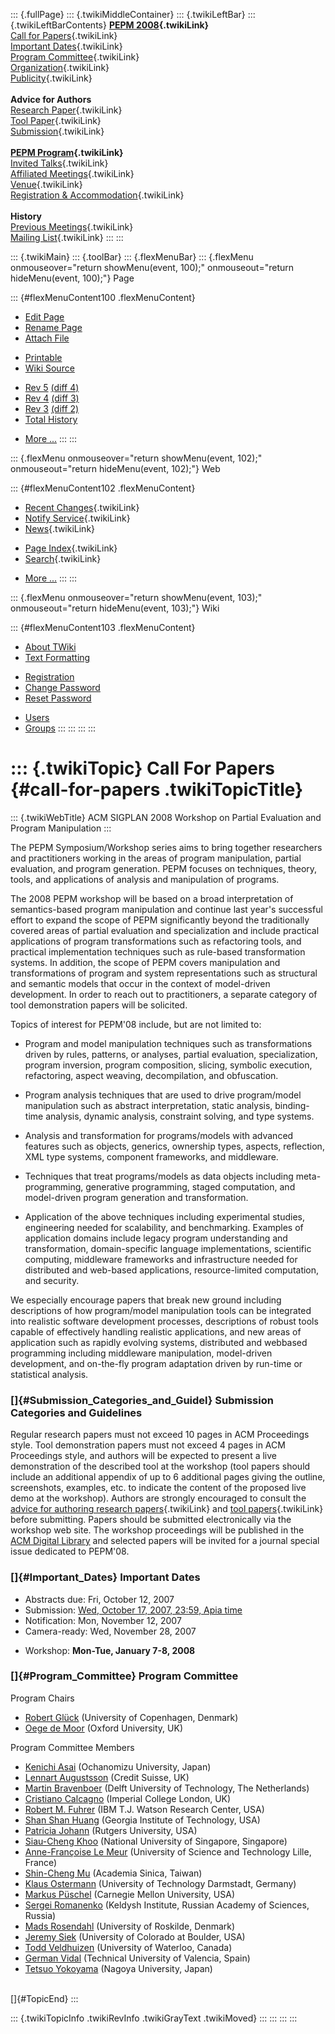 ::: {.fullPage}
::: {.twikiMiddleContainer}
::: {.twikiLeftBar}
::: {.twikiLeftBarContents}
**[PEPM 2008](WebHome){.twikiLink}**\
[Call for Papers](CallForPapers){.twikiLink}\
[Important Dates](ImportantDates){.twikiLink}\
[Program Committee](ProgramCommittee){.twikiLink}\
[Organization](ConferenceOrganization){.twikiLink}\
[Publicity](PEPMPublicity){.twikiLink}\
\
**Advice for Authors**\
[Research Paper](ResearchPaperAdvice){.twikiLink}\
[Tool Paper](ToolPaperAdvice){.twikiLink}\
[Submission](PaperSubmission){.twikiLink}\
\
**[PEPM Program](PEPMProgram){.twikiLink}**\
[Invited Talks](InvitedTalks){.twikiLink}\
[Affiliated Meetings](AffiliatedMeetings){.twikiLink}\
[Venue](WorkshopVenue){.twikiLink}\
[Registration & Accommodation](RegistrationAndAccomodation){.twikiLink}\
\
**History**\
[Previous Meetings](PreviousMeetings){.twikiLink}\
[Mailing List](PEPMNews){.twikiLink}
:::
:::

::: {.twikiMain}
::: {.toolBar}
::: {.flexMenuBar}
::: {.flexMenu onmouseover="return showMenu(event, 100);" onmouseout="return hideMenu(event, 100);"}
Page

::: {#flexMenuContent100 .flexMenuContent}
-   [Edit
    Page](http://www.program-transformation.org/edit/PEPM08/CallForPapers?t=1536827649)
-   [Rename
    Page](http://www.program-transformation.org/rename/PEPM08/CallForPapers)
-   [Attach
    File](http://www.program-transformation.org/attach/PEPM08/CallForPapers)

<!-- -->

-   [Printable](http://www.program-transformation.org/view/PEPM08/CallForPapers?skin=print.pattern)
-   [Wiki
    Source](http://www.program-transformation.org/view/PEPM08/CallForPapers?skin=text&raw=on&contenttype=text/plain)

<!-- -->

-   [Rev
    5](http://www.program-transformation.org/view/PEPM08/CallForPapers?rev=1.5)
    [(diff 4)](http://www.program-transformation.org/rdiff/PEPM08/CallForPapers?rev1=1.5&rev2=1.4)
-   [Rev
    4](http://www.program-transformation.org/view/PEPM08/CallForPapers?rev=1.4)
    [(diff 3)](http://www.program-transformation.org/rdiff/PEPM08/CallForPapers?rev1=1.4&rev2=1.3)
-   [Rev
    3](http://www.program-transformation.org/view/PEPM08/CallForPapers?rev=1.3)
    [(diff 2)](http://www.program-transformation.org/rdiff/PEPM08/CallForPapers?rev1=1.3&rev2=1.2)
-   [Total
    History](http://www.program-transformation.org/rdiff/PEPM08/CallForPapers)

<!-- -->

-   [More
    \...](http://www.program-transformation.org/oops/PEPM08/CallForPapers?template=oopsmore&param1=1.5&param2=1.5)
:::
:::

::: {.flexMenu onmouseover="return showMenu(event, 102);" onmouseout="return hideMenu(event, 102);"}
Web

::: {#flexMenuContent102 .flexMenuContent}
-   [Recent Changes](WebChanges){.twikiLink}
-   [Notify Service](WebNotify){.twikiLink}
-   [News](WebNews){.twikiLink}

<!-- -->

-   [Page Index](WebIndex){.twikiLink}
-   [Search](WebSearch){.twikiLink}

<!-- -->

-   [More
    \...](http://www.program-transformation.org/oops/PEPM08/CallForPapers?template=oopsmore&param1=1.5&param2=1.5)
:::
:::

::: {.flexMenu onmouseover="return showMenu(event, 103);" onmouseout="return hideMenu(event, 103);"}
Wiki

::: {#flexMenuContent103 .flexMenuContent}
-   [About
    TWiki](http://www.program-transformation.org/view/TWiki/WebHome)
-   [Text
    Formatting](http://www.program-transformation.org/view/TWiki/TextFormattingRules)

<!-- -->

-   [Registration](http://www.program-transformation.org/view/TWiki/TWikiRegistration)
-   [Change
    Password](http://www.program-transformation.org/view/TWiki/ChangePassword)
-   [Reset
    Password](http://www.program-transformation.org/view/TWiki/ResetPassword)

<!-- -->

-   [Users](http://www.program-transformation.org/view/Main/TWikiUsers)
-   [Groups](http://www.program-transformation.org/view/Main/TWikiGroups)
:::
:::
:::
:::

::: {.twikiTopic}
Call For Papers {#call-for-papers .twikiTopicTitle}
===============

::: {.twikiWebTitle}
ACM SIGPLAN 2008 Workshop on Partial Evaluation and Program Manipulation
:::

The PEPM Symposium/Workshop series aims to bring together researchers
and practitioners working in the areas of program manipulation, partial
evaluation, and program generation. PEPM focuses on techniques, theory,
tools, and applications of analysis and manipulation of programs.

The 2008 PEPM workshop will be based on a broad interpretation of
semantics-based program manipulation and continue last year\'s
successful effort to expand the scope of PEPM significantly beyond the
traditionally covered areas of partial evaluation and specialization and
include practical applications of program transformations such as
refactoring tools, and practical implementation techniques such as
rule-based transformation systems. In addition, the scope of PEPM covers
manipulation and transformations of program and system representations
such as structural and semantic models that occur in the context of
model-driven development. In order to reach out to practitioners, a
separate category of tool demonstration papers will be solicited.

Topics of interest for PEPM\'08 include, but are not limited to:

-   Program and model manipulation techniques such as transformations
    driven by rules, patterns, or analyses, partial evaluation,
    specialization, program inversion, program composition, slicing,
    symbolic execution, refactoring, aspect weaving, decompilation, and
    obfuscation.

<!-- -->

-   Program analysis techniques that are used to drive program/model
    manipulation such as abstract interpretation, static analysis,
    binding-time analysis, dynamic analysis, constraint solving, and
    type systems.

<!-- -->

-   Analysis and transformation for programs/models with advanced
    features such as objects, generics, ownership types, aspects,
    reflection, XML type systems, component frameworks, and middleware.

<!-- -->

-   Techniques that treat programs/models as data objects including
    meta-programming, generative programming, staged computation, and
    model-driven program generation and transformation.

<!-- -->

-   Application of the above techniques including experimental studies,
    engineering needed for scalability, and benchmarking. Examples of
    application domains include legacy program understanding and
    transformation, domain-specific language implementations, scientific
    computing, middleware frameworks and infrastructure needed for
    distributed and web-based applications, resource-limited
    computation, and security.

We especially encourage papers that break new ground including
descriptions of how program/model manipulation tools can be integrated
into realistic software development processes, descriptions of robust
tools capable of effectively handling realistic applications, and new
areas of application such as rapidly evolving systems, distributed and
webbased programming including middleware manipulation, model-driven
development, and on-the-fly program adaptation driven by run-time or
statistical analysis.

### []{#Submission_Categories_and_Guidel} Submission Categories and Guidelines

Regular research papers must not exceed 10 pages in ACM Proceedings
style. Tool demonstration papers must not exceed 4 pages in ACM
Proceedings style, and authors will be expected to present a live
demonstration of the described tool at the workshop (tool papers should
include an additional appendix of up to 6 additional pages giving the
outline, screenshots, examples, etc. to indicate the content of the
proposed live demo at the workshop). Authors are strongly encouraged to
consult the [advice for authoring research
papers](ResearchPaperAdvice){.twikiLink} and [tool
papers](ToolPaperAdvice){.twikiLink} before submitting. Papers should be
submitted electronically via the workshop web site. The workshop
proceedings will be published in the [ACM Digital
Library](http://portal.acm.org/dl.cfm) and selected papers will be
invited for a journal special issue dedicated to PEPM\'08.

### []{#Important_Dates} Important Dates

-   Abstracts due: Fri, October 12, 2007
-   Submission: [Wed, October 17, 2007, 23:59, Apia
    time](http://www.timeanddate.com/worldclock/fixedtime.html?month=10&day=17&year=2007&hour=23&min=59&sec=0&p1=282)
-   Notification: Mon, November 12, 2007
-   Camera-ready: Wed, November 28, 2007

<!-- -->

-   Workshop: **Mon-Tue, January 7-8, 2008**

### []{#Program_Committee} Program Committee

Program Chairs

-   [Robert Glück](http://www.diku.dk/~glueck/) (University of
    Copenhagen, Denmark)
-   [Oege de
    Moor](http://web.comlab.ox.ac.uk/oucl/people/oege.demoor.html)
    (Oxford University, UK)

Program Committee Members

-   [Kenichi Asai](http://pllab.is.ocha.ac.jp/~asai/) (Ochanomizu
    University, Japan)
-   [Lennart Augustsson](http://www.credit-suisse.com/ch/en/) (Credit
    Suisse, UK)
-   [Martin Bravenboer](http://martin.bravenboer.name/) (Delft
    University of Technology, The Netherlands)
-   [Cristiano
    Calcagno](http://www.doc.ic.ac.uk/~ccris/Cristiano%20Calcagno.html)
    (Imperial College London, UK)
-   [Robert M.
    Fuhrer](http://domino.research.ibm.com/comm/research_people.nsf/pages/fuhrer.index.html)
    (IBM T.J. Watson Research Center, USA)
-   [Shan Shan Huang](http://www.freeflygeek.com/) (Georgia Institute of
    Technology, USA)
-   [Patricia Johann](http://www.crab.rutgers.edu/~pjohann/) (Rutgers
    University, USA)
-   [Siau-Cheng Khoo](http://www.comp.nus.edu.sg/~khoosc/) (National
    University of Singapore, Singapore)
-   [Anne-Françoise Le Meur](http://www.lifl.fr/~lemeur) (University of
    Science and Technology Lille, France)
-   [Shin-Cheng Mu](http://www.iis.sinica.edu.tw/~scm/) (Academia
    Sinica, Taiwan)
-   [Klaus
    Ostermann](http://www.st.informatik.tu-darmstadt.de/staff/Ostermann/)
    (University of Technology Darmstadt, Germany)
-   [Markus Püschel](http://www.ece.cmu.edu/~pueschel/) (Carnegie Mellon
    University, USA)
-   [Sergei Romanenko](http://www.keldysh.ru/Eng/ipme_frame.htm)
    (Keldysh Institute, Russian Academy of Sciences, Russia)
-   [Mads Rosendahl](http://akira.ruc.dk/~madsr/) (University of
    Roskilde, Denmark)
-   [Jeremy Siek](http://ece.colorado.edu/~siek/) (University of
    Colorado at Boulder, USA)
-   [Todd Veldhuizen](http://ubiety.uwaterloo.ca/~tveldhui/) (University
    of Waterloo, Canada)
-   [German Vidal](http://www.dsic.upv.es/~gvidal/) (Technical
    University of Valencia, Spain)
-   [Tetsuo Yokoyama](http://www.nagoya-u.ac.jp/en/) (Nagoya University,
    Japan)

\
[]{#TopicEnd}
:::

::: {.twikiTopicInfo .twikiRevInfo .twikiGrayText .twikiMoved}
:::
:::
:::
:::
